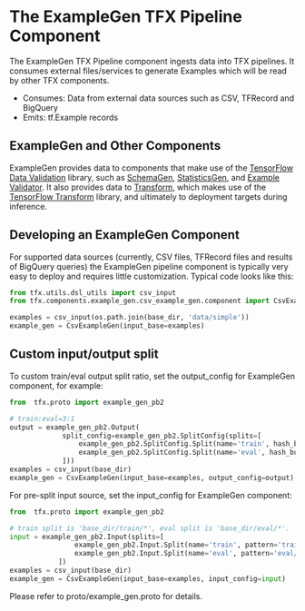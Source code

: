 # The ExampleGen TFX Pipeline Component

The ExampleGen TFX Pipeline component ingests
data into TFX pipelines. It consumes external files/services to generate
Examples which will be read by other TFX components.

*   Consumes: Data from external data sources such as CSV, TFRecord and BigQuery
*   Emits: tf.Example records

## ExampleGen and Other Components

ExampleGen provides data to components that make use of the
[TensorFlow Data Validation](tfdv.md) library, such as [SchemaGen](schemagen.md),
[StatisticsGen](statsgen.md), and [Example Validator](exampleval.md).  It also
provides data to [Transform](transform.md), which makes use of the
[TensorFlow Transform](tft.md) library, and ultimately to deployment targets
during inference.

## Developing an ExampleGen Component

For supported data sources (currently, CSV files, TFRecord files and results of
BigQuery queries) the ExampleGen pipeline component is typically very easy to
deploy and requires little customization. Typical code looks like this:

```python
from tfx.utils.dsl_utils import csv_input
from tfx.components.example_gen.csv_example_gen.component import CsvExampleGen

examples = csv_input(os.path.join(base_dir, 'data/simple'))
example_gen = CsvExampleGen(input_base=examples)
```

## Custom input/output split

To custom train/eval output split ratio, set the output_config for ExampleGen
component, for example:

```python
from  tfx.proto import example_gen_pb2

# train:eval=3:1
output = example_gen_pb2.Output(
             split_config=example_gen_pb2.SplitConfig(splits=[
                 example_gen_pb2.SplitConfig.Split(name='train', hash_buckets=3),
                 example_gen_pb2.SplitConfig.Split(name='eval', hash_buckets=1)
             ]))
examples = csv_input(base_dir)
example_gen = CsvExampleGen(input_base=examples, output_config=output)
```

For pre-split input source, set the input_config for ExampleGen component:

```python
from  tfx.proto import example_gen_pb2

# train split is 'base_dir/train/*', eval split is 'base_dir/eval/*'.
input = example_gen_pb2.Input(splits=[
                example_gen_pb2.Input.Split(name='train', pattern='train/*'),
                example_gen_pb2.Input.Split(name='eval', pattern='eval/*')
            ])
examples = csv_input(base_dir)
example_gen = CsvExampleGen(input_base=examples, input_config=input)
```

Please refer to proto/example_gen.proto for details.
